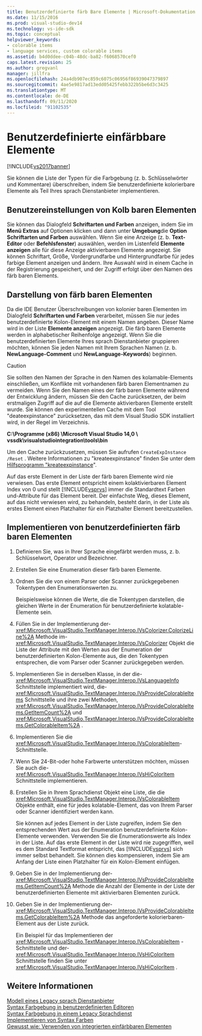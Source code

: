 ```yaml
---
title: Benutzerdefinierte färb Bare Elemente | Microsoft-Dokumentation
ms.date: 11/15/2016
ms.prod: visual-studio-dev14
ms.technology: vs-ide-sdk
ms.topic: conceptual
helpviewer_keywords:
- colorable items
- language services, custom colorable items
ms.assetid: b4d0ddee-c04b-48dc-ba82-f6068570cef0
caps.latest.revision: 25
ms.author: gregvanl
manager: jillfra
ms.openlocfilehash: 24a4db907ec859c6075c06956f86939047379897
ms.sourcegitcommit: 4ae5e9817ad13edd05425febb322b5be6d3c3425
ms.translationtype: MT
ms.contentlocale: de-DE
ms.lasthandoff: 09/11/2020
ms.locfileid: "91102535"
---
```

# <a name="custom-colorable-items"></a>Benutzerdefinierte einfärbbare Elemente
[!INCLUDE[vs2017banner](../../includes/vs2017banner.md)]

Sie können die Liste der Typen für die Farbgebung (z. b. Schlüsselwörter und Kommentare) überschreiben, indem Sie benutzerdefinierte kolorierbare Elemente als Teil Ihres sprach Dienstanbieter implementieren.  
  
## <a name="user-settings-of-colorable-items"></a>Benutzereinstellungen von Kolb baren Elementen  
 Sie können das Dialogfeld **Schriftarten und Farben** anzeigen, indem Sie im **Menü Extras** auf Optionen klicken und dann unter **Umgebung**die **Option** **Schriftarten und Farben** auswählen. Wenn Sie eine Anzeige (z. b. **Text-Editor** oder **Befehlsfenster**) auswählen, werden im Listenfeld **Elemente anzeigen** alle für diese Anzeige aktivierbaren Elemente angezeigt. Sie können Schriftart, Größe, Vordergrundfarbe und Hintergrundfarbe für jedes farbige Element anzeigen und ändern. Ihre Auswahl wird in einem Cache in der Registrierung gespeichert, und der Zugriff erfolgt über den Namen des färb baren Elements.  
  
## <a name="presentation-of-colorable-items"></a>Darstellung von färb baren Elementen  
 Da die IDE Benutzer Überschreibungen von kolonier baren Elementen im Dialogfeld **Schriftarten und Farben** verarbeitet, müssen Sie nur jedes benutzerdefinierte Kolon-Element mit einem Namen angeben. Dieser Name wird in der Liste **Elemente anzeigen** angezeigt. Die färb baren Elemente werden in alphabetischer Reihenfolge angezeigt. Wenn Sie die benutzerdefinierten Elemente Ihres sprach Dienstanbieter gruppieren möchten, können Sie jeden Namen mit Ihrem Sprachen Namen (z. b. **NewLanguage-Comment** und **NewLanguage-Keywords**) beginnen.  
  
> [!CAUTION]
> Sie sollten den Namen der Sprache in den Namen des kolamable-Elements einschließen, um Konflikte mit vorhandenen färb baren Elementnamen zu vermeiden. Wenn Sie den Namen eines der färb baren Elemente während der Entwicklung ändern, müssen Sie den Cache zurücksetzen, der beim erstmaligen Zugriff auf die auf die Elemente aktivierbaren Elemente erstellt wurde. Sie können den experimentellen Cache mit dem Tool "deateexpinstance" zurücksetzen, das mit dem Visual Studio SDK installiert wird, in der Regel im Verzeichnis.  
>   
> **C:\Programme (x86) \Microsoft Visual Studio 14,0 \ vssdk\visualstudiointegration\tools\bin**  
>   
> Um den Cache zurückzusetzen, müssen Sie aufrufen `CreateExpInstance /Reset` . Weitere Informationen zu "kreateexpinstance" finden Sie unter dem [Hilfsprogramm "kreateexpinstance](../../extensibility/internals/createexpinstance-utility.md)".  
  
 Auf das erste Element in der Liste der färb baren Elemente wird nie verwiesen. Das erste Element entspricht einem kolaktivierbaren Element Index von 0 und stellt [!INCLUDE[vsprvs](../../includes/vsprvs-md.md)] immer die Standardtext Farben und-Attribute für das Element bereit. Der einfachste Weg, dieses Element, auf das nicht verwiesen wird, zu behandeln, besteht darin, in der Liste als erstes Element einen Platzhalter für ein Platzhalter Element bereitzustellen.  
  
## <a name="implementing-custom-colorable-items"></a>Implementieren von benutzerdefinierten färb baren Elementen  
  
1. Definieren Sie, was in Ihrer Sprache eingefärbt werden muss, z. b. Schlüsselwort, Operator und Bezeichner.  
  
2. Erstellen Sie eine Enumeration dieser färb baren Elemente.  
  
3. Ordnen Sie die von einem Parser oder Scanner zurückgegebenen Tokentypen den Enumerationswerten zu.  
  
    Beispielsweise können die Werte, die die Tokentypen darstellen, die gleichen Werte in der Enumeration für benutzerdefinierte kolatable-Elemente sein.  
  
4. Füllen Sie in der Implementierung der- <xref:Microsoft.VisualStudio.TextManager.Interop.IVsColorizer.ColorizeLine%2A> Methode im- <xref:Microsoft.VisualStudio.TextManager.Interop.IVsColorizer> Objekt die Liste der Attribute mit den Werten aus der Enumeration der benutzerdefinierten Kolon-Elemente aus, die den Tokentypen entsprechen, die vom Parser oder Scanner zurückgegeben werden.  
  
5. Implementieren Sie in derselben Klasse, in der die- <xref:Microsoft.VisualStudio.TextManager.Interop.IVsLanguageInfo> Schnittstelle implementiert wird, die- <xref:Microsoft.VisualStudio.TextManager.Interop.IVsProvideColorableItems> Schnittstelle und ihre zwei Methoden, <xref:Microsoft.VisualStudio.TextManager.Interop.IVsProvideColorableItems.GetItemCount%2A> und <xref:Microsoft.VisualStudio.TextManager.Interop.IVsProvideColorableItems.GetColorableItem%2A> .  
  
6. Implementieren Sie die <xref:Microsoft.VisualStudio.TextManager.Interop.IVsColorableItem>-Schnittstelle.  
  
7. Wenn Sie 24-Bit-oder hohe Farbwerte unterstützen möchten, müssen Sie auch die- <xref:Microsoft.VisualStudio.TextManager.Interop.IVsHiColorItem> Schnittstelle implementieren.  
  
8. Erstellen Sie in Ihrem Sprachdienst Objekt eine Liste, die die <xref:Microsoft.VisualStudio.TextManager.Interop.IVsColorableItem> Objekte enthält, eine für jedes kolatable-Element, das von Ihrem Parser oder Scanner identifiziert werden kann.  
  
    Sie können auf jedes Element in der Liste zugreifen, indem Sie den entsprechenden Wert aus der Enumeration benutzerdefinierte Kolon-Elemente verwenden. Verwenden Sie die Enumerationswerte als Index in der Liste. Auf das erste Element in der Liste wird nie zugegriffen, weil es dem Standard Textformat entspricht, das [!INCLUDE[vsprvs](../../includes/vsprvs-md.md)] sich immer selbst behandelt. Sie können dies kompensieren, indem Sie am Anfang der Liste einen Platzhalter für ein Kolon-Element einfügen.  
  
9. Geben Sie in der Implementierung der- <xref:Microsoft.VisualStudio.TextManager.Interop.IVsProvideColorableItems.GetItemCount%2A> Methode die Anzahl der Elemente in der Liste der benutzerdefinierten Elemente mit aktivierbaren Elementen zurück.  
  
10. Geben Sie in der Implementierung der- <xref:Microsoft.VisualStudio.TextManager.Interop.IVsProvideColorableItems.GetColorableItem%2A> Methode das angeforderte kolorierbaren-Element aus der Liste zurück.  
  
    Ein Beispiel für das Implementieren der <xref:Microsoft.VisualStudio.TextManager.Interop.IVsColorableItem> -Schnittstelle und der- <xref:Microsoft.VisualStudio.TextManager.Interop.IVsHiColorItem> Schnittstelle finden Sie unter <xref:Microsoft.VisualStudio.TextManager.Interop.IVsHiColorItem> .  
  
## <a name="see-also"></a>Weitere Informationen  
 [Modell eines Legacy sprach Dienstanbieter](../../extensibility/internals/model-of-a-legacy-language-service.md)   
 [Syntax Farbgebung in benutzerdefinierten Editoren](../../extensibility/syntax-coloring-in-custom-editors.md)   
 [Syntax Farbgebung in einem Legacy Sprachdienst](../../extensibility/internals/syntax-coloring-in-a-legacy-language-service.md)   
 [Implementieren von Syntax Farben](../../extensibility/internals/implementing-syntax-coloring.md)   
 [Gewusst wie: Verwenden von integrierten einfärbbaren Elementen](../../extensibility/internals/how-to-use-built-in-colorable-items.md)
